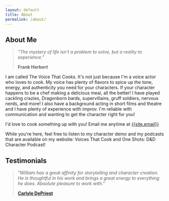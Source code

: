 ```yaml
---
layout: default
title: About
permalink: /about/
---
```


## About Me

> _"The mystery of life isn't a problem to solve, but a reality to experience."_
>
> **Frank Herbert**

I am called The Voice That Cooks. It's not just because I'm a voice actor who loves to cook. My voice has plenty of flavors to spice up the tone, energy, and authenticity you need for your characters. If your character happens to be a chef making a delicious meal, all the better! I have played cackling crazies, Dragonborn bards, supervillains, gruff soldiers, nervous nerds, and more! I also have a background acting in short films and theatre and I have plenty of experience with improv. I'm reliable with communication and wanting to get the character right for you! 

I'd love to cook something up with you! Email me anytime at [{{site.email}}](mailto:{{site.email}})

While you're here, feel free to listen to my character demo and my podcasts that are available on my website: Voices That Cook and One Shots: D&D Character Podcast! 

## Testimonials

> _"William has a great affinity for storytelling and character creation. He is thoughtful in his work and brings a great energy to everything he does. Absolute pleasure to work with."_
> 
> **[Carlyle DePriest](https://www.carlyledepriest.com/)**
